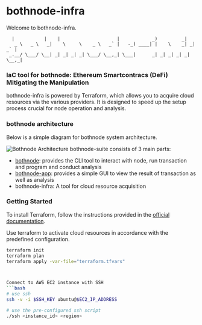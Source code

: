 # bothnode-infra
Welcome to bothnode-infra.
```
  |           |    |                     |            _)         _|         
   _ \   _ \   _|    \     \    _ \   _` |   -_) ____| |    \    _| _| _` | 
 _.__/ \___/ \__| _| _| _| _| \___/ \__,_| \___|      _| _| _| _| _| \__,_| 
```

### IaC tool for bothnode: Ethereum Smartcontracs (DeFi) Mitigating the Manipulation
bothnode-infra is powered by Terraform, which allows you to acquire cloud resources via the various providers. It is designed to speed up the setup process crucial for node operation and analysis.

### bothnode architecture
Below is a simple diagram for bothnode system architecture.

![Bothnode Architecture](images/bohtnode.png)
bothnode-suite consists of 3 main parts:
- [bothnode](https://github.com/Utatistics/bothnode/main): provides the CLI tool to interact with node, run transaction and program and conduct analysis
- [bothnode-app](https://github.com/Utatistics/bothnode-app): provides a simple GUI to view the result of transaction as well as analysis
- bothnode-infra: A tool for cloud resource acquisition
  
### Getting Started 
To install Terraform, follow the instructions provided in the [official documentation](https://developer.hashicorp.com/terraform/install).

Use terraform to activate cloud resources in accordance with the predefined configuration. 
```bash
terraform init 
terraform plan
terraform apply -var-file="terraform.tfvars"



Connect to AWS EC2 instance with SSH
```bash
# use ssh
ssh -v -i $SSH_KEY ubuntu@$EC2_IP_ADDRESS

# use the pre-configured ssh script 
./ssh <instance_id> <region>
```
